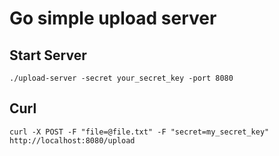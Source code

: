 # Go simple upload server  
## Start Server
```
./upload-server -secret your_secret_key -port 8080
```
## Curl  
```
curl -X POST -F "file=@file.txt" -F "secret=my_secret_key" http://localhost:8080/upload
```  